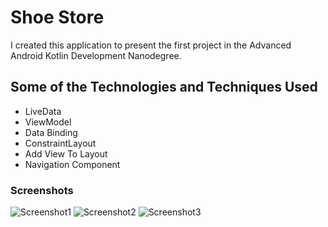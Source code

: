 # Shoe Store

I created this application to present the first project in the Advanced Android Kotlin Development Nanodegree.

## Some of the Technologies and Techniques Used
- LiveData
- ViewModel
- Data Binding
- ConstraintLayout
- Add View To Layout
- Navigation Component

### Screenshots
 ![Screenshot1](screenshots/shoe-store-screenshot_1.png)
 ![Screenshot2](screenshots/shoe-store-screenshot_2.png)
 ![Screenshot3](screenshots/shoe-store-screenshot_3.png)
